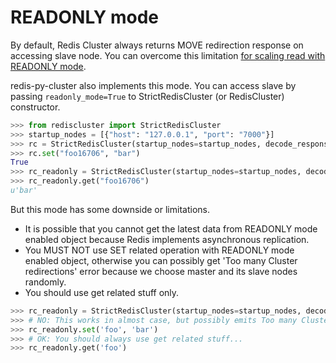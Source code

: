 # READONLY mode

By default, Redis Cluster always returns MOVE redirection response on accessing slave node. You can overcome this limitation [for scaling read with READONLY mode](http://redis.io/topics/cluster-spec#scaling-reads-using-slave-nodes).

redis-py-cluster also implements this mode. You can access slave by passing `readonly_mode=True` to StrictRedisCluster (or RedisCluster) constructor.

```python
>>> from rediscluster import StrictRedisCluster
>>> startup_nodes = [{"host": "127.0.0.1", "port": "7000"}]
>>> rc = StrictRedisCluster(startup_nodes=startup_nodes, decode_responses=True)
>>> rc.set("foo16706", "bar")
True
>>> rc_readonly = StrictRedisCluster(startup_nodes=startup_nodes, decode_responses=True, readonly_mode=True)
>>> rc_readonly.get("foo16706")
u'bar'
```

But this mode has some downside or limitations.

- It is possible that you cannot get the latest data from READONLY mode enabled object because Redis implements asynchronous replication.
- You MUST NOT use SET related operation with READONLY mode enabled object, otherwise you can possibly get 'Too many Cluster redirections' error because we choose master and its slave nodes randomly.
 - You should use get related stuff only.

```python
>>> rc_readonly = StrictRedisCluster(startup_nodes=startup_nodes, decode_responses=True, readonly_mode=True)
>>> # NO: This works in almost case, but possibly emits Too many Cluster redirections error...
>>> rc_readonly.set('foo', 'bar')
>>> # OK: You should always use get related stuff...
>>> rc_readonly.get('foo')
```
